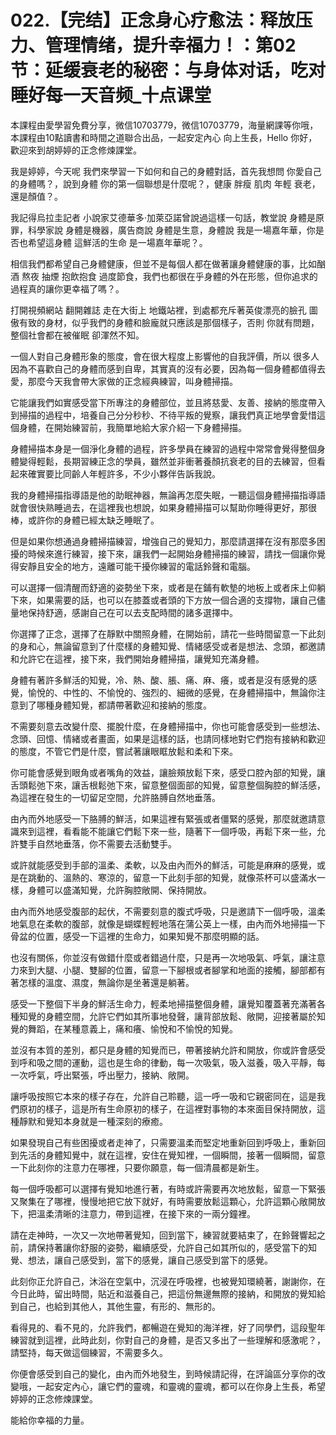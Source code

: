 # 022.【完结】正念身心疗愈法：释放压力、管理情绪，提升幸福力！：第02节：延缓衰老的秘密：与身体对话，吃对睡好每一天音频_十点课堂

本課程由愛學習免費分享，微信10703779，微信10703779，海量網課等你哦，本課程由10點讀書和時間之道聯合出品，一起安定內心 向上生長，Hello 你好，歡迎來到胡婷婷的正念修煉課堂。

我是婷婷，今天呢 我們來學習一下如何和自己的身體對話，首先我想問 你愛自己的身體嗎？，說到身體 你的第一個聯想是什麼呢？，健康 胖瘦 肌肉 年輕 衰老，還是顏值？。

我記得烏拉圭記者 小說家艾德華多·加萊亞諾曾說過這樣一句話，教堂說 身體是原罪，科學家說 身體是機器，廣告商說 身體是生意，身體說 我是一場嘉年華，你是否也希望這身體 這鮮活的生命 是一場嘉年華呢？。

相信我們都希望自己身體健康，但並不是每個人都在做著讓身體健康的事，比如酗酒 熬夜 抽煙 抱飲抱食 過度節食，我們也都很在乎身體的外在形態，但你追求的過程真的讓你更幸福了嗎？。

打開視頻網站 翻開雜誌 走在大街上 地鐵站裡，到處都充斥著英俊漂亮的臉孔 圖傲有致的身材，似乎我們的身體和臉龐就只應該是那個樣子，否則 你就有問題，整個社會都在被催眠 卻渾然不知。

一個人對自己身體形象的態度，會在很大程度上影響他的自我評價，所以 很多人因為不喜歡自己的身體而感到自卑，其實真的沒有必要，因為每一個身體都值得去愛，那麼今天我會帶大家做的正念經典練習，叫身體掃描。

它能讓我們如實感受當下所專注的身體部位，並且將慈愛、友善、接納的態度帶入到掃描的過程中，培養自己分分秒秒、不待平叛的覺察，讓我們真正地學會愛惜這個身體，在開始練習前，我簡單地給大家介紹一下身體掃描。

身體掃描本身是一個淨化身體的過程，許多學員在練習的過程中常常會覺得整個身體變得輕鬆，長期習練正念的學員，雖然並非衝著養顏抗衰老的目的去練習，但看起來確實要比同齡人年輕許多，不少小夥伴告訴我說。

我的身體掃描指導語是他的助眠神器，無論再怎麼失眠，一聽這個身體掃描指導語就會很快熟睡過去，在這裡我也想說，如果身體掃描可以幫助你睡得更好，那很棒，或許你的身體已經太缺乏睡眠了。

但是如果你想通過身體掃描練習，增強自己的覺知力，那麼請選擇在沒有那麼多困擾的時候來進行練習，接下來，讓我們一起開始身體掃描的練習，請找一個讓你覺得安靜且安全的地方，遠離可能干擾你練習的電話鈴聲和電腦。

可以選擇一個清醒而舒適的姿勢坐下來，或者是在鋪有軟墊的地板上或者床上仰躺下來，如果需要的話，也可以在膝蓋或者頭的下方放一個合適的支撐物，讓自己儘量地保持舒適，感謝自己在可以去支配時間的諸多選擇中。

你選擇了正念，選擇了在靜默中關照身體，在開始前，請花一些時間留意一下此刻的身和心，無論留意到了什麼樣的身體知覺、情緒感受或者是想法、念頭，都邀請和允許它在這裡，接下來，我們開始身體掃描，讓覺知充滿身體。

身體有著許多鮮活的知覺，冷、熱、酸、脹、痛、麻、癢，或者是沒有感覺的感覺，愉悅的、中性的、不愉悅的、強烈的、細微的感覺，在身體掃描中，無論你注意到了哪種身體知覺，都請帶著歡迎和接納的態度。

不需要刻意去改變什麼、擺脫什麼，在身體掃描中，你也可能會感受到一些想法、念頭、回憶、情緒或者畫面，如果是這樣的話，也請同樣地對它們抱有接納和歡迎的態度，不管它們是什麼，嘗試著讓眼眶放鬆和柔和下來。

你可能會感覺到眼角或者嘴角的效益，讓臉頰放鬆下來，感受口腔內部的知覺，讓舌頭鬆弛下來，讓舌根鬆弛下來，留意整個面部的知覺，留意整個胸腔的鮮活感，為這裡在發生的一切留足空間，允許胳膊自然地垂落。

由內而外地感受一下胳膊的鮮活，如果這裡有緊張或者僵緊的感覺，那麼就邀請意識來到這裡，看看能不能讓它們鬆下來一些，隨著下一個呼吸，再鬆下來一些，允許雙手自然地垂落，你不需要去活動雙手。

或許就能感受到手部的溫柔、柔軟，以及由內而外的鮮活，可能是麻麻的感覺，或是在跳動的、溫熱的、寒涼的，留意一下此刻手部的知覺，就像茶杯可以盛滿水一樣，身體可以盛滿知覺，允許胸腔敞開、保持開放。

由內而外地感受腹部的起伏，不需要刻意的腹式呼吸，只是邀請下一個呼吸，溫柔地氣息在柔軟的腹部，就像是蝴蝶輕輕地落在蒲公英上一樣，由內而外地掃描一下骨盆的位置，感受一下這裡的生命力，如果知覺不那麼明顯的話。

也沒有關係，你並沒有做錯什麼或者錯過什麼，只是再一次地吸氣、呼氣，讓注意力來到大腿、小腿、雙腳的位置，留意一下腳根或者腳掌和地面的接觸，腳部都有著怎樣的溫度、濕度，無論你是坐著還是躺著。

感受一下整個下半身的鮮活生命力，輕柔地掃描整個身體，讓覺知覆蓋著充滿著各種知覺的身體空間，允許它們如其所事地發聲，讓背部放鬆、敞開，迎接著屬於知覺的舞蹈，在某種意義上，痛和癢、愉悅和不愉悅的知覺。

並沒有本質的差別，都只是身體的知覺而已，帶著接納允許和開放，你或許會感受到呼和吸之間的運動，這也是生命的律動，每一次吸氣，吸入滋養，吸入平靜，每一次呼氣，呼出緊張，呼出壓力，接納、敞開。

讓呼吸按照它本來的樣子存在，允許自己聆聽，這一呼一吸和它親密同在，這是我們原初的樣子，這是所有生命原初的樣子，在這裡對事物的本來面目保持開放，這種靜默和覺知本身就是一種深刻的療癒。

如果發現自己有些困擾或者走神了，只需要溫柔而堅定地重新回到呼吸上，重新回到先活的身體知覺中，就在這裡，安住在覺知裡，一個瞬間，接著一個瞬間，留意一下此刻你的注意力在哪裡，只要你願意，每一個清晨都是新生。

每一個呼吸都可以選擇有覺知地進行著，有時或許需要再次地放鬆，留意一下緊張又聚集在了哪裡，慢慢地把它放下就好，有時需要放鬆這顆心，允許這顆心敞開放下，把溫柔清晰的注意力，帶到這裡，在接下來的一兩分鐘裡。

請在走神時，一次又一次地帶著覺知，回到當下，練習就要結束了，在鈴聲響起之前，請保持著讓你舒服的姿勢，繼續感受，允許自己如其所似的，感受當下的知覺、想法，讓自己感受到，當下的感覺，讓自己感受到當下的感覺。

此刻你正允許自己，沐浴在空氣中，沉浸在呼吸裡，也被覺知環繞著，謝謝你，在今日此時，留出時間，貼近和滋養自己，把這份無邊無際的接納，和開放的覺知給到自己，也給到其他人，其他生靈，有形的、無形的。

看得見的、看不見的，允許我們，都暢遊在覺知的海洋裡，好了同學們，這段聖年練習就到這裡，此時此刻，你對自己的身體，是否又多出了一些理解和感激呢？，請堅持，每天做這個練習，不需要多久。

你便會感受到自己的變化，由內而外地發生，到時候請記得，在評論區分享你的改變哦，一起安定內心，讓它們的靈魂，和靈魂的靈魂，都可以在你身上生長，希望婷婷的正念修煉課堂。

能給你幸福的力量。